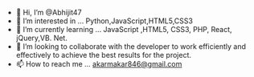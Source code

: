 - 👋 Hi, I’m @Abhijit47
- 👀 I’m interested in ... Python,JavaScript,HTML5,CSS3
- 🌱 I’m currently learning ... JavaScript ,HTML5, CSS3, PHP, React, jQuery,VB. Net.
- 💞️ I’m looking to collaborate with the developer to work efficiently and effectively to achieve the best results for the project.
- 📫 How to reach me ... akarmakar846@gmail.com

<!---
Abhijit47/Abhijit47 is a ✨ special ✨ repository because its `README.md` (this file) appears on your GitHub profile.
You can click the Preview link to take a look at your changes.
---
